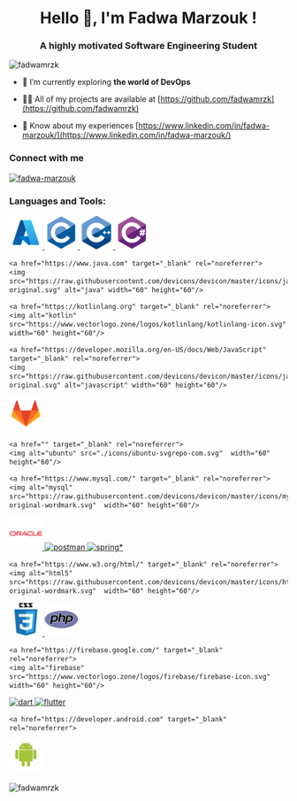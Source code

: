 <h1 align="center">Hello 👋, I'm Fadwa Marzouk !</h1>
<h3 align="center">A highly motivated Software Engineering Student</h3>

<p align="left"> <img src="https://komarev.com/ghpvc/?username=fadwamrzk&label=Profile%20views&color=0e75b6&style=flat" alt="fadwamrzk" /> </p>

- 🔭 I’m currently exploring **the world of DevOps**

- 👨‍💻 All of my projects are available at [https://github.com/fadwamrzk](https://github.com/fadwamrzk)

- 📄 Know about my experiences [https://www.linkedin.com/in/fadwa-marzouk/](https://www.linkedin.com/in/fadwa-marzouk/)

<h3 align="left">Connect with me</h3>
<p align="left">
<a href="https://linkedin.com/in/fadwa-marzouk" target="blank">
  <img align="center" src="https://raw.githubusercontent.com/rahuldkjain/github-profile-readme-generator/master/src/images/icons/Social/linked-in-alt.svg" alt="fadwa-marzouk" height="30" width="40" /></a>
</p>

<h3 align="left">Languages and Tools:</h3>
<p align="left">
  
  <a href="" target="_blank" rel="noreferrer"> 
  <img width="60" height="60" alt="azure" src="./icons/azure.svg" />
  </a>
  
  <a href="https://www.cprogramming.com/" target="_blank" rel="noreferrer"> 
    <img alt="c" src="https://raw.githubusercontent.com/devicons/devicon/master/icons/c/c-original.svg"  width="60" height="60"/> 
  </a> 
  
  <a href="https://www.w3schools.com/cpp/" target="_blank" rel="noreferrer">
    <img alt="cplusplus" src="https://raw.githubusercontent.com/devicons/devicon/master/icons/cplusplus/cplusplus-original.svg"  width="60" height="60"/> 
  </a>
  
  <a href="https://www.w3schools.com/cs/" target="_blank" rel="noreferrer">
    <img alt="csharp" src="https://raw.githubusercontent.com/devicons/devicon/master/icons/csharp/csharp-original.svg"  width="60" height="60"/>
  </a>
  
    <a href="https://www.java.com" target="_blank" rel="noreferrer">
    <img src="https://raw.githubusercontent.com/devicons/devicon/master/icons/java/java-original.svg" alt="java" width="60" height="60"/> 
  </a>
  
    <a href="https://kotlinlang.org" target="_blank" rel="noreferrer"> 
    <img alt="kotlin" src="https://www.vectorlogo.zone/logos/kotlinlang/kotlinlang-icon.svg"  width="60" height="60"/> 
  </a>
  
    <a href="https://developer.mozilla.org/en-US/docs/Web/JavaScript" target="_blank" rel="noreferrer">
    <img src="https://raw.githubusercontent.com/devicons/devicon/master/icons/javascript/javascript-original.svg" alt="javascript" width="60" height="60"/> 
  </a>
  
  
  
   <a href="" target="_blank" rel="noreferrer"> 
  <img width="60" height="60" alt="gitlab" src="./icons/gitlab-svgrepo-com.svg" />
  </a>

  
  
 
    <a href="" target="_blank" rel="noreferrer"> 
    <img alt="ubuntu" src="./icons/ubuntu-svgrepo-com.svg"  width="60" height="60"/>
  </a>

  
    <a href="https://www.mysql.com/" target="_blank" rel="noreferrer"> 
    <img alt="mysql" src="https://raw.githubusercontent.com/devicons/devicon/master/icons/mysql/mysql-original-wordmark.svg"  width="60" height="60"/>
  </a>
  
  <a href="https://www.oracle.com/" target="_blank" rel="noreferrer"> 
    <img alt="oracle" src="https://raw.githubusercontent.com/devicons/devicon/master/icons/oracle/oracle-original.svg"  width="60" height="60"/> 
  </a>
  
  
  

  
  <a href="https://postman.com" target="_blank" rel="noreferrer"> 
    <img src="https://www.vectorlogo.zone/logos/getpostman/getpostman-icon.svg" alt="postman" width="60" height="60"/>
  </a>
  
  <a href="https://spring.io/" target="_blank" rel="noreferrer"> 
    <img src="https://www.vectorlogo.zone/logos/springio/springio-icon.svg" alt="spring" width="60" height="60"/>*
  </a>
  
  
  
    <a href="https://www.w3.org/html/" target="_blank" rel="noreferrer"> 
    <img alt="html5" src="https://raw.githubusercontent.com/devicons/devicon/master/icons/html5/html5-original-wordmark.svg"  width="60" height="60"/>
  </a>
    <a href="https://www.w3schools.com/css/" target="_blank" rel="noreferrer"> 
    <img alt="css3" src="https://raw.githubusercontent.com/devicons/devicon/master/icons/css3/css3-original-wordmark.svg"  width="60" height="60"/> 
  </a>
    <a href="https://www.php.net" target="_blank" rel="noreferrer"> 
    <img alt="php" src="https://raw.githubusercontent.com/devicons/devicon/master/icons/php/php-original.svg"  width="60" height="60"/> 
  </a> 
  
  
  
  
    <a href="https://firebase.google.com/" target="_blank" rel="noreferrer">
    <img alt="firebase" src="https://www.vectorlogo.zone/logos/firebase/firebase-icon.svg"  width="60" height="60"/>
  </a> 
    <a href="https://dart.dev" target="_blank" rel="noreferrer">
    <img alt="dart" src="https://www.vectorlogo.zone/logos/dartlang/dartlang-icon.svg"  width="60" height="60"/> 
  </a>
  
  <a href="https://flutter.dev" target="_blank" rel="noreferrer">
    <img src="https://www.vectorlogo.zone/logos/flutterio/flutterio-icon.svg" alt="flutter" width="60" height="60"/>
  </a> 
  
    <a href="https://developer.android.com" target="_blank" rel="noreferrer"> 
  <img src="https://raw.githubusercontent.com/devicons/devicon/master/icons/android/android-original-wordmark.svg" alt="android" width="60" height="60"/>
  </a>
</p>

<p><img align="center" src="https://github-readme-stats.vercel.app/api/top-langs?username=fadwamrzk&show_icons=true&locale=en&layout=compact" alt="fadwamrzk" /></p>
